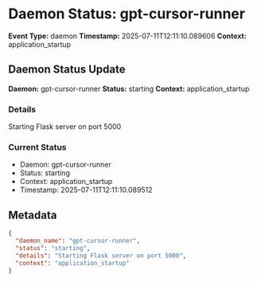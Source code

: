 # Daemon Status: gpt-cursor-runner

**Event Type:** daemon
**Timestamp:** 2025-07-11T12:11:10.089606
**Context:** application_startup


## Daemon Status Update

**Daemon:** gpt-cursor-runner
**Status:** starting
**Context:** application_startup

### Details
Starting Flask server on port 5000

### Current Status
- Daemon: gpt-cursor-runner
- Status: starting
- Context: application_startup
- Timestamp: 2025-07-11T12:11:10.089512



## Metadata

```json
{
  "daemon_name": "gpt-cursor-runner",
  "status": "starting",
  "details": "Starting Flask server on port 5000",
  "context": "application_startup"
}
```
